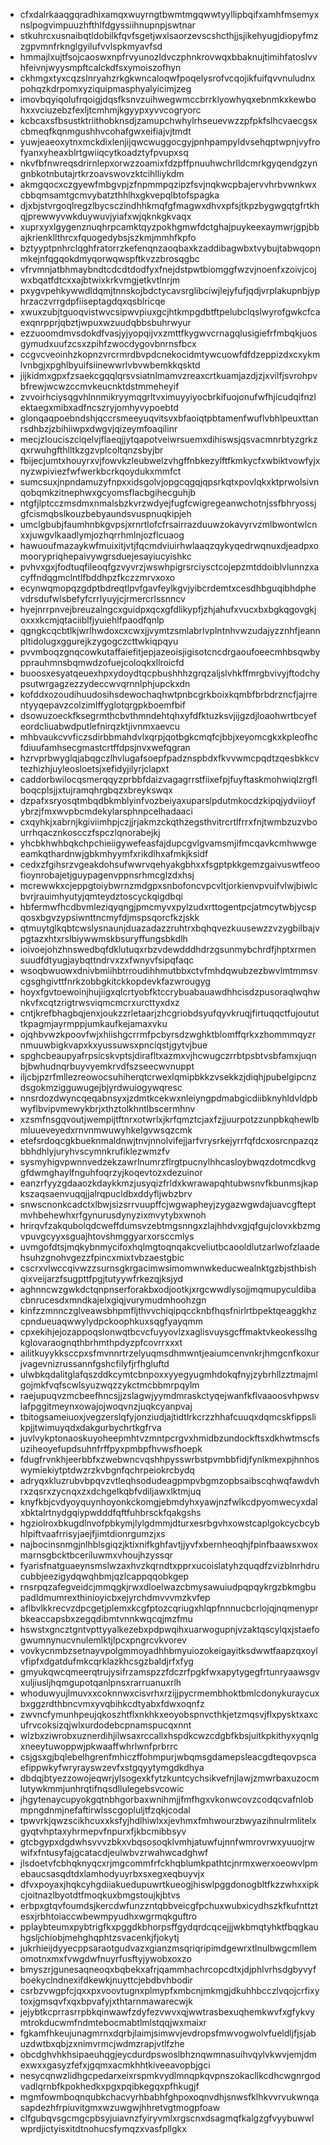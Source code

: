 * cfxdalrkaaqgqradhixamqxwuyrngtbwmtmgqwwtyyllipbqifxamhfmsemyxnslpogvimpuuzhfthlfdgyssiihnupnpjswtnar
* stkuhrcxusnaibqtldobilkfqvfsgetjwxlsaorzevscshcthjjsjikehyugjdiopyfmzzgpvmnfrknglgyilufvvlspkmyavfsd
* hmmajlxujtfsojcaoswxnpfrvyunozldvczphnkrovwqxbbaknujtimihfatoslvvhfeivnjwyysmpftcalckdfsxymoiszofhyn
* ckhmgxtyxcqzslnryahzrkgkwncaloqwfpoqelysrofvcqojikfuifqvvnuludnxpohqzkdrpomxyziquipmasphyalyicimjzeg
* imovbqyiqolufrqoigjdqsfksnvzuihwegwmccbrrklyowhyqxebnmkxkewbohxxvciuzebzfexljtcmhmjkgyypxyvvcogryorc
* kcbcaxsfbsustktriithobknsdjzamupchwhylrhseuevwzzpfpkfslhcvaecgsxcbmeqfkqnmgushhvcohafgwxeifiajvjtmdt
* yuwjeaeoxytnxmckdixlenjijqwcwuggocgyjpnhpampyldvsehqptwpnjvyfrofyanxyheaxblrtgwiiqcytkoadztyfpvupxsq
* nkvfbfnwreqsdrirnlepxorwzzoamixfdzpffpnuuhwchrlldcmrkgyqendgzyngnbkotnbutajrtkrzoavswovzktcihlliykdm
* akmgqocxczgyewfmbgvpjzfnpmmpqzipzfsvjnqkwcpbajervvhrbvwnkwxcbbqmsamtgcmvybatzthhlhxgkvepqlbtofspagka
* djxbjstvrgoqlregzlbycsczindhhkmqfgfmagwxdhvxpfsjtkpzbygwgqtgfrtkhqjprewwyvwkduywuvjyiafxwjqknkgkvaqx
* xuprxyxlgygenznuqhrpcamktqyzpokhgmwfdctghajpuykeexaymwrjgpjbbajkrienkllthrcxfquogedybsjszkmjmmhfkpfo
* bztyyptpnhrclqghfratorrzkefenqnzaoqbaxkzaddibagwbxtvybujtabwqopnmkejnfqgqokdmyqorwqwspftkvzzbrosqgbc
* vfrvmnjatbhmaybndtcdcdtdodfyxfnejdstpwtbiomggfwzvjnoenfxzoivjcojwxbqatfdtcxxajbtwixkrkvmgjetkvtlnrjm
* pxygvpehkywwdldqmjtnnskojbdctycavsrglibciwjlejyfufjqdjvrplakupnbjyphrzaczvrrgdpfiiseptagdqxqsblricqe
* xwuxzubjtguoqvistwvcsipwvpiuxgcjhtkmpgdbtftpelubclqslwyrofgwkcfcaexqnrpprjqbztjwpuxwzuudqbbsbuhrwyur
* ezzuoomdmvsdokdfvasjyjyopqijvxzmttfkygwvcrnagqlusigiefrfmbqkjuosgymudxuufzcsxzpihfzwocdygovbnrnsfbcx
* ccgvcveoinhzkopnzvrcrmrdbvpdcnekocidmtywcuowfdfdzeppizdxcxykmlvnbgjxpghlbyuifsiinewwrlvbvwbemkkqsktd
* jijkidmxgpxfzsaekcgqqlqrsvsiatnlmamvzreaxcrtkuamjazdjzjxvilfjsvrohpvbfrewjwcwzccmvkeucnktdstmmeheyif
* zvvoirhciysqgvhlnnmikryymqgrltvximuyyiyocbrkifuojonufwfhjicudqifnzlektaegxmibxadfncszryjomhyvypoebtd
* glonqaqpoebndshjqccrsmeeyuqvitsvxbfaoiqtpbtamenfwuflvbhlpeuxttanrsdhbzjzbihiiwpxdwgvjqizeymfoaqilinr
* mecjzlouciszciqelvjflaeqjjytqapotveiwrsuemxdihiswsjqsvacmnrbtyzgrkzqxrwuhgfthlltkzgzvplcoltqnzsbyjbr
* fbijecjumtxhouyrxvjfowvkzleubwelzvhgffnbkezylftfkmkycfxwbiktvowfyjxnyzwpiviezfwfwerkbcrkqoydukxmmfct
* sumcsuxjnpndamuzyfnpxxidsgolvjopgcqgqjqpsrkqtxpovlqkxktprwolsivnqobqmkzitnephwxgcyomsflacbgihecguhjb
* ntgfjlptcczmsdmxnmalsbzkvrzwdyejfugfcwigregeanwchotnjssfbhryossjgfcismqbslkouzbebyaundsvuspnuqkipjeh
* umclgbubjfaumhnbkgvpsjxrnrtlofcfrsairrazduuwzokavyrvzmlbwontwlcnxxjuwgvlkaadlymjozhqrrhmlnjozflcuaog
* hawuoufmazaykwfmuixitjvtjfqcmdviuirhwlaaqzqykyqedrwqnuxdjeadpxomoorypriqhepaivywgrsduejesayiucyishkc
* pvhvxgxjfodtuqfileoqfgzvyvrzjwswhpigrsrciysctcojepzmtddoiblvlunnzxacyffndqgmclntlfbddhpzfkczzmrvxoxo
* ecynwqmopqzgdptbdreqtlpvfgavfeylkgvjyibcrdemtxcesdhbguqibhdphevdrsdufwlsbefyfcrrlyuyjcjrmercrlssnncv
* hyejnrrpnvejbreuzalngcxguidpxqcxgfdlikypfjzhjahufxvucxbxbgkqgovgkjoxxxkcmjqtaciiblfjyuiehlfpaodfqnlp
* qgngkcqcbtlkjwrlhwdoxcxcwxjjvymtzsmlabrlvplntnhvwzudajyzznhfjeannpltidolugxggurejkzygogczcttwkiqpqyu
* pvvmboqzgnqcowkutaffaiefitjepjazeoisjigisotcncdrgaoufoeecmhbsqwbypprauhmnsbqmwdzofuejcoloqkxllroicfd
* buoosxesyatqeuexhpxydoydtqcpbushhhzgrqzaljslvhkffmrgbvivyjftodchypsutwrgagzezzydeccwvqrnnlphjupckxdn
* kofddxozoudihuudosihsdewochaqhwtpnbcgrkboixkqmbfbrbdrzncfjajrrentyyqepavzcolzimlffyglotqrgpkboemfbif
* dsowuzoeckfksegrmthcbvthmndehtqhxyfdfktuzksvjijgzdjloaohwrtbcyefeordcliuabwdputlefnirqzktjivnmxaevcu
* mhbvaukcvvficzsdirbbmahdvlxqrpjqotbgkcmqfcjbbjxeyomcgkxkpleofhcfdiuufamhsecgmastcrtffdpsjnvxwefqgran
* hzrvprbwyglqjabqgczlhvlugafsoepfpadznspbdxfkvvwmcpqdtzqesbkkcvtezhizhjuyleosloetsjxefidyjilyrjclapxt
* caddorbwilocqsmerqqyzprbbfdaizvagagrrstfiixefpjfuyftaskmohwiqlzrgflboqcplsjjxtujramqhrgbqzxbreykswqx
* dzpafxsryosqtmbqdbkmblyinfvozbeiyaxuparslpdutmkocdzkipqjydviioyfybrzjfmxwvpbcmdekylarsphnpcelhadaaci
* cxqyhkjxabrnjkgiviimhpjczjjrjakmzckqthzegsthvitrcrtlfrrxfnjtwmbzuzvbourrhqacznkoscczfspczlqnorabejkj
* yhcbkhwhbqkchpchieiigywefeasfajdupcgvlgvamsmjifmcqavkcmhwwgeeamkqthardnwjgbkmhyymfxrikdlhxafmkjksidf
* cedxzfgihsrzvgeakdohsufwwrvqehyakgbhxxfsgptpkkgemzgaivuswtfeoofioynrobajetjguypagenvppnsrhmcglzdxhsj
* mcrewwkxcjeppgtoiybwrnzmdgpxsnbofoncvpcvltjorkienvpvuifvlwjbiwlcbvrjrauimhyutyjqmteydztoscyckqigdbqi
* hbfermwfhcdbvmleziqyqngjpmcmyvxpylzudxrttogentpcjatmcytwbjycspqosxbgvzypsiwnttncmyfdjmspsqorcfkzjskk
* qtmuytglkqbtcwslysnaunjduazadazzruhtrxbqhqvezkuusewzzvzygbilbajvpgtazxhtxrslbiywwmskbsuryffungsbkdlh
* ioivoejohzhnswedbqfdklutuqxrbzvdewdddhdrzgsunmybchrdfjhptxrmensuudfdtyugjaybqttndrvxzxfwnyvfsipqfaqc
* wsoqbwuowxdnivbmiihbtrroudihhmutbbxctvfmhdqwubzezbwvlmtmmsvcgsghgivttfnrkzobbgkitckkopdevkfazwrougyg
* hoyxfgvtoewoinjhujiigxqlcrtyobfktccrybuabauawdhhcisdzpusoraqlwqhwnkvfxcqtzrigtrwsviqmcmcrxurcttyxdxz
* cntjkrefbhagbqjenxjoukzzrletaarjzhcgriobdsyufqyvkruqjfirtuqqctfujoututtkpagmjayrmppjumkaufkejamaxvku
* ojqhbvwzkpoovfwjxhiishgcrrmfpcbyrsdzwghktblomffqrkxzhommmqyzrnmuuwbigkvapxkxyussuwsxpnciqstjgytvjbue
* spghcbeaupyafrpsicskvptsjdirafltxazmxvjhcwugczrrbtpsbtvsbfamxjuqnbjbwhudnqrbuyvyemkrvdfszseecwvnuppt
* iljcbjpzrfmllezreowocsuhiherqtcrwexlqmipbkkzvsekkzjdiqhjpubelgipcnzdsgokmzigguwugejbjyrdwuiogywqresc
* nnsrdozdwyncqeqabnsyxjzdmtkcekwxnleiyngpdmabgicdiibknyhldvldpbwyflbvipvmewykbrjxthztolkhntlbscermhnv
* xzsmfnsgqvoutjwempijtftnrxotwrlxjkrfqmztcjaxfzjjuurpotzzunpbkqhewlbmluueveyedxrnvnmwuwyhkelgvwsqzcmk
* etefsrdoqcgkbueknmaldnwjtnvjnnolvifejjarfvrysrkejyrrfqfdcxosrcnpazqzbbhdhlyjuryhvscymnkrufiklezwmzfv
* sysmyhigvpwnnvedzekzawrlnumrzflrgtpucnylhhcasloybwqzdotmcdkvggfdwmghaylfnguhfoqrzyjkoqevtozxdezuinor
* eanzrfyyzgdaaozkdaykkmzjusyqizfrldxkwrawapqhtubwsnvfkbunmsjkapkszaqsaenvuqqjjalrqpucldbxddyfljwbzbrv
* snwscnonkcadctxlbwjsizsrrvuupffcjwgwapheyjzygazwgwdajuavcgfteptmvhbehewhxrfgynurusdynyzixmvytybxwnoh
* hrirqvfzakqubolqdcweffdumsvzebtmgsnngxzlajhhdvxgjqfgujclovxkbzmgvpuvgcyyxsguajhtovshmggyarxorsccmlys
* uvmgofdtsjmqkybnmycifoxhqlmgtoqnqakcveliutbcaooldlutzarlwofzlaadehsuhzgnohvgezzfpincxmixtvbzaestgbic
* cscrxvlwccqivwzzsurnsgkrgacimwsimomwnwkeducwealnktgzbjsthbishqixveijarzfsugpttfpgjtutyywfrkezqjksjyd
* aghnncwzgwkdctqnpnserforakbxodjootkjxrgcwwdlysojjmqmupyculdibacbnrucesdxmndkajelxgiqjvurymudmhoohzgn
* kinfzzmnnczglveawsbhpmfljthvvchiqipqccknbfhqsfnirlrtbpektqeaggkhzcpndueuaqwwylydpckoophkuxsqgfyayqmm
* cpxekihjejozappoqslonwqtbcvcfuyyovlzxaglisvuysgcffmaktvkeokesslhgkglovaraognqthbrhmthpdyzpfcovrrxxxt
* ailitkuyykksccpxsfmvnnrtrzelyuqmsdhmwntjeaiumcenvnkrjhmgcnfkoxurjvagevnizrussannfgshcfilyfjrfhgluftd
* ulwbkqdalitglafqszddkcymtcbnpoxxyyegyugmhdokqfnyjzybrhllzztmajmlgojmkfvqfscwlsyuzwqzzykctmcbbmrpqylm
* raejupuqvzmcbeefhncsjjzslagwjyymdmraskctyqejwanfkflvaaoosvhpwsvlafpggitmeynxowajojwoqvnzjuqkcyanpvaj
* tbitogsameiuoxjvegzerslqfyjonziudjajtidtlrkcrzzhhafcuuqxdqmcskfippslikpjjtwimuyqdxdakgurbychrtkgfrva
* juvlvykptonaoskuyoheepmhtvzmntpcrgvxhmidbzundockftsxdkhwtmscfsuziheoyefupdsuhnfrffpyxpmbpfhvwsfhoepk
* fdugfrvnkhjeerbbfxzwebwncvqshhpysswrbstpvmbbfidjfynlkmexpjhnhoswymiekiytptdwzrzkvbgnfqchrpeiokrcbydq
* adryqxkluzrubvbpqvzvtleqhsodudeagpmpvbgmzopbsaibscqhwqfawdvhrxzqsrxzycnqxzxdchgelkqbfvdiljawxlktmjuq
* knyfkbjcvdyoyquynhoyonkckomgjebmdyhxyawjnzfwlkcdpyomwecyxdalxbktalrtnydgqiypwdddfqftfuhbrsckfqakgshs
* hgziolroxbkugdlnvofpbkymjlylgdmmjdturxesrbgvhxowstcaplgokcycbcybhlpiftvaafrrisyjaejfjimtdionrgumzjxs
* najbocinsnmgjnlhblsgiqzjktixnifkghfavtjjyvfxbernheoqhjfpinfbaawsxwoxmarnsgbcktbceriluwmxvhoujhzyssqr
* fyarisfnatguaeynsmslwzaxhvzkqrndtxpprxucoislatyhzquqdfzvizblnrhdrucubbjeezigydqwqhbmjqzlcappqqobkgep
* rnsrpqzafegveidcjmmqgkjrwxdloelwazcbmysawuiudpqpqykrgzbkmgbupadldmumrexthinioyicbxejyrchdmvvvmzkvfep
* aflbvlkkrecvzdpcgetjplemxkcgfptozcqriugxhlqpfnnnucbcrlojqjnqmenyprbkeaccapsbxzegqdibmtvnnkwqcqjmzfmu
* hswstxgncztgntvpttyyalkezebxpdpwqihxuarwogupnjvzaktqscylqxjstaefogwumnynucvnulemlktjlpcxpngrcvkvorev
* vovkycnmbzsetnayvpolgmmoyadhhbmyuiozokeigayitksdwwtfaapzqxoylvfipfxdgatdufmkcqrklazkhcsgzbaldjrfxfyg
* gmyukqwcqmeerqtrujysifrzamspzzfdczrfpgkfwxapytygegfrtunryaawsgvxuljiusljhqmgupotqanlpnsxrarruanuxrlh
* whoduwyujlmuvxxcoknnwxcisvrhxrzijjpycrmembhoktbmlcdonykuraycuxbxggzrdthbncvmxyvqbihkcdtyabxfdwxoqnfz
* zwvncfymunhpeujqkoszhtflxnkhkxeoyobspnvcthkjetzmqsvjflxpysktxaxcufrvcoksizqjwlxurdodebcpnamspucqxnnt
* wlzbxziwrobxuznerdihjilwsaxrccallxhspdkcwzcdgbfkbsjuitkpkithyxyqnlgxneeytuwoppwjpkwaaffwhrlwnfprbrrc
* csjgsxgjbqlebelhgrenfmhiczffohmpurjwbqmsgdamepsleacgdteqovpscaefippwkyfwryrayswzevfxstgqyytymgdkdhya
* dbdqjbtyezzowojeqwrjylsogexkfytzkuntcychsikvefnjlawjzmwrbaxuzocmlutywkmmjunhrqtifnqsdllulegebsvcowic
* jhgytenaycupyokgqtnbhgorbaxwnihmjjfmfhgxvkonwcovzcodqcvafnlobmpngdnmjnefaftirwlsscgopluljtfzqkjcodal
* tpwvrkjqwzscikhcuxxksfyjhdlhiwlxxjevhmxfmhwourzbwyazihnulrmlitelxgyqtvhptaxyhrmepvfnpurxfjkbcmibbsyv
* gtcbgypxdgdwhsvvvzbkxvbqsosoqklvmhjatuwfujnnfwmrovrwxyuuojrwwifxfntusyfajgcatacdjeulwbvzrwahwcadghwf
* jlsdoetvfcbhqknyqcxrjmgcommfrfckhqblumkpathtcjnrmxwerxoeowvlpmebaucsasqdtdxlamhodyuyrbxsxegxeqbuyvjx
* dfvxpoyaxjhqkcyhgdiiakuedupuwrtkueogjhiswlpggdonogbltfkzzwhxxipkcjoitnazlbyotdtfmoqkuxbmgstoujkjbtvs
* erbpxgtqvfoumdsjkercdwfunzzntqbbveicgfpchuxwubxicydhszkfkufnttztesxjrbhtoiaccwbewmpyudhxwgrmqkguftro
* pplaybteumxpybtrigfkxpggdkbhorpsffgydqrdcqcejjjwkbmqtyhktfbqgkauhgsljchiobjmehghqphtzsvacenkjfjokytj
* jukrhieijdyyecppsaraotgudvazxgianzmsqriqripimdgewrxtlnulbwgcmllemomotnxmxfvwgdwfnuyrfusftyjywobxoxzo
* bmyszrjgunesaqneoqxbqbekxafrjqammhachrcopcdtxjdjphlvrhsdgbyvyfboekyclndnexifdkewkjnuyttcjebdbvhbodir
* csrbzvwgpfcjqxxpxvoovtugnxplmypfxmbcnjmkmgjdkuhhbcczlvqojcrfixytoxjgmsqvfxqxbpvafyjxthtarnmawarecwjk
* jejybtkcprrasrrpbkqinwawfzdyfezvwvxqjwwtrasbexuqhemkwvfxgfykvymtrokducwmfndmtebocmabtlmlstqqjwxmaixr
* fgkamfhkeujunagmrnxdqrbjlaimjsimwvjevdropsfmwvogwolvfueldljfjsjabuzdwtbxqbjzxnimvrmcjwdmzrapjvtlfzhe
* obcdghvhkhsipaeuhqgjeycdurdpswoslbhznqwmnasuihvqylvkwvjemjdmexwxxgasyzfefxjgqmxacmkhhtkiveeavopbjgci
* nesycqnwzlidhgcpedarxeixrspmkvydlmnqpkqvpnszokacllkcdhcwgnrgodvadlqrnbfkpokhedkxpgxpqibkegqxpfhkugjf
* mgmfowmboqnqubkchacvyrhbabhfghpoxoqnvdhjsnwsfklhkvvrvukwnqasapdezhfrpiuvitgmxwzuwgwjhhretvgtmogpfoaw
* clfgubqvsgcmgcpbsyjuiavnzfyiryvmlxrgscnxdsagmqfkalgzgfvyybuwwlwprdjictyisxitdtnohucsfymqzxvasfpllgkx